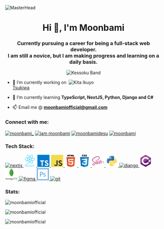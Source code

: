 ![MasterHead](https://pbs.twimg.com/media/F8kjve8bYAAgjey?format=jpg&name=4096x4096)
<h1 align="center">Hi 👋, I'm Moonbami</h1>
<h3 align="center">Currently pursuing a career for being a full-stack web developer. <br>I am still a novice, but I am making progress and learning on a daily basis.</h3>
<p align="center">
  <img alt="Kessoku Band" src="https://media.tenor.com/ytDQAboR4BsAAAAd/bocchi-the-rock.gif">
</p>

<img align="right" width="300" alt="Kita Ikuyo" src="https://media.tenor.com/aPcq8d1WewsAAAAC/bocchi-the-rock-kita-ikuyo.gif">

- 🔭 I’m currently working on [Tsukiwa](https://github.com/MoonbamiOfficial/tsukiwa-web)

- 🌱 I’m currently learning **TypeScript, NextJS, Python, Django and C#**

- 📫 Email me @ **moonbamiofficial@gmail.com**

<h3 align="left">Connect with me:</h3>
<p align="left">
<a href="https://twitter.com/moonbami_" target="blank"><img align="center" src="https://raw.githubusercontent.com/rahuldkjain/github-profile-readme-generator/master/src/images/icons/Social/twitter.svg" alt="moonbami_" height="30" width="40" /></a>
<a href="https://fb.com/jam moonbami" target="blank"><img align="center" src="https://raw.githubusercontent.com/rahuldkjain/github-profile-readme-generator/master/src/images/icons/Social/facebook.svg" alt="jam moonbami" height="30" width="40" /></a>
<a href="https://instagram.com/moonbamidesu" target="blank"><img align="center" src="https://raw.githubusercontent.com/rahuldkjain/github-profile-readme-generator/master/src/images/icons/Social/instagram.svg" alt="moonbamidesu" height="30" width="40" /></a>
<a href="https://www.youtube.com/c/moonbami" target="blank"><img align="center" src="https://raw.githubusercontent.com/rahuldkjain/github-profile-readme-generator/master/src/images/icons/Social/youtube.svg" alt="moonbami" height="30" width="40" /></a>
</p>

<h3 align="left">Tech Stack:</h3>
<p align="left">
  <a href="https://nextjs.org/" target="_blank" rel="noreferrer"> <img src="https://cdn.worldvectorlogo.com/logos/nextjs-2.svg" alt="nextjs" width="40" height="40"/> </a> 
  <a href="https://reactjs.org/" target="_blank" rel="noreferrer"> <img src="https://raw.githubusercontent.com/devicons/devicon/master/icons/react/react-original-wordmark.svg" alt="react" width="40" height="40"/> </a> 
  <a href="https://www.typescriptlang.org/" target="_blank" rel="noreferrer"> <img src="https://raw.githubusercontent.com/devicons/devicon/master/icons/typescript/typescript-original.svg" alt="typescript" width="40" height="40"/> </a>
  <a href="https://developer.mozilla.org/en-US/docs/Web/JavaScript" target="_blank" rel="noreferrer"> <img src="https://raw.githubusercontent.com/devicons/devicon/master/icons/javascript/javascript-original.svg" alt="javascript" width="40" height="40"/> </a> 
  <a href="https://www.w3.org/html/" target="_blank" rel="noreferrer"> <img src="https://raw.githubusercontent.com/devicons/devicon/master/icons/html5/html5-original-wordmark.svg" alt="html5" width="40" height="40"/> </a> 
  <a href="https://www.w3schools.com/css/" target="_blank" rel="noreferrer"> <img src="https://raw.githubusercontent.com/devicons/devicon/master/icons/css3/css3-original-wordmark.svg" alt="css3" width="40" height="40"/> </a> 
  <a href="https://sass-lang.com" target="_blank" rel="noreferrer"> <img src="https://raw.githubusercontent.com/devicons/devicon/master/icons/sass/sass-original.svg" alt="sass" width="40" height="40"/> </a>
  <a href="https://www.python.org" target="_blank" rel="noreferrer"> <img src="https://raw.githubusercontent.com/devicons/devicon/master/icons/python/python-original.svg" alt="python" width="40" height="40"/> </a>
  <a href="https://www.djangoproject.com/" target="_blank" rel="noreferrer"> <img src="https://cdn.worldvectorlogo.com/logos/django.svg" alt="django" width="40" height="40"/> </a> 
  <a href="https://www.w3schools.com/cs/" target="_blank" rel="noreferrer"> <img src="https://raw.githubusercontent.com/devicons/devicon/master/icons/csharp/csharp-original.svg" alt="csharp" width="40" height="40"/> </a> 
  <a href="https://www.mongodb.com/" target="_blank" rel="noreferrer"> <img src="https://raw.githubusercontent.com/devicons/devicon/master/icons/mongodb/mongodb-original-wordmark.svg" alt="mongodb" width="40" height="40"/> </a> 
  <a href="https://www.figma.com/" target="_blank" rel="noreferrer"> <img src="https://www.vectorlogo.zone/logos/figma/figma-icon.svg" alt="figma" width="40" height="40"/> </a> 
  <a href="https://www.photoshop.com/en" target="_blank" rel="noreferrer"> <img src="https://raw.githubusercontent.com/devicons/devicon/master/icons/photoshop/photoshop-line.svg" alt="photoshop" width="40" height="40"/> </a> 
  <a href="https://git-scm.com/" target="_blank" rel="noreferrer"> <img src="https://www.vectorlogo.zone/logos/git-scm/git-scm-icon.svg" alt="git" width="40" height="40"/> </a>
 </p>

<h3 align="left">Stats:</h3>
<p align="left"><img src="https://github-readme-streak-stats.herokuapp.com/?user=moonbamiofficial&" alt="moonbamiofficial" /></p>
<p align="left"><img src="https://github-readme-stats.vercel.app/api?username=moonbamiofficial&show_icons=true&locale=en" alt="moonbamiofficial" /></p>
<p align="left"><img src="https://github-readme-stats.vercel.app/api/top-langs?username=moonbamiofficial&show_icons=true&locale=en&layout=compact" alt="moonbamiofficial" /></p>

